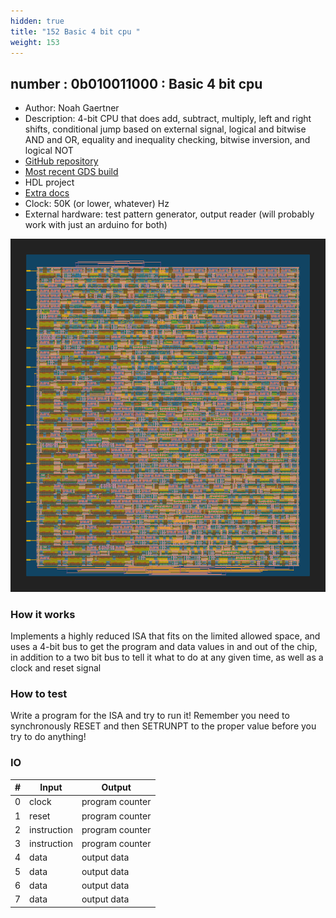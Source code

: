 ```yaml
---
hidden: true
title: "152 Basic 4 bit cpu "
weight: 153
---
```


## number : 0b010011000 : Basic 4 bit cpu 

* Author: Noah Gaertner
* Description: 4-bit CPU that does add, subtract, multiply, left and right shifts, conditional jump based on external signal, logical and bitwise AND and OR, equality and inequality checking, bitwise inversion, and logical NOT
* [GitHub repository](https://github.com/noahgaertner/tt02-verilog-demo)
* [Most recent GDS build](https://github.com/noahgaertner/tt02-verilog-demo/actions/runs/3672324842)
* HDL project
* [Extra docs](https://github.com/noahgaertner/tt02-verilog-demo/blob/main/README.md)
* Clock: 50K (or lower, whatever) Hz
* External hardware: test pattern generator, output reader (will probably work with just an arduino for both)

![picture](images/pic.png)

### How it works

Implements a highly reduced ISA that fits on the limited allowed space, and uses a 4-bit bus to get the program and data values in and out of the chip, in addition to a two bit bus to tell it what to do at any given time, as well as a clock and reset signal

### How to test

Write a program for the ISA and try to run it! Remember you need to synchronously RESET and then SETRUNPT to the proper value before you try to do anything!

### IO

| # | Input        | Output       |
|---|--------------|--------------|
| 0 | clock  | program counter |
| 1 | reset  | program counter |
| 2 | instruction  | program counter |
| 3 | instruction  | program counter |
| 4 | data  | output data |
| 5 | data  | output data |
| 6 | data  | output data |
| 7 | data  | output data |
